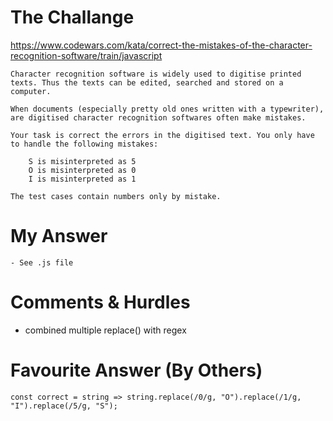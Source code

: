 # The Challange

https://www.codewars.com/kata/correct-the-mistakes-of-the-character-recognition-software/train/javascript

```
Character recognition software is widely used to digitise printed texts. Thus the texts can be edited, searched and stored on a computer.

When documents (especially pretty old ones written with a typewriter), are digitised character recognition softwares often make mistakes.

Your task is correct the errors in the digitised text. You only have to handle the following mistakes:

    S is misinterpreted as 5
    O is misinterpreted as 0
    I is misinterpreted as 1

The test cases contain numbers only by mistake.
```

# My Answer

```
- See .js file
```

# Comments & Hurdles

- combined multiple replace() with regex

# Favourite Answer (By Others)

```
const correct = string => string.replace(/0/g, "O").replace(/1/g, "I").replace(/5/g, "S");
```
